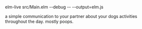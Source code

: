 elm-live src/Main.elm --debug -- --output=elm.js


a simple communication to your partner about your dogs activities throughout the day.
mostly poops.

